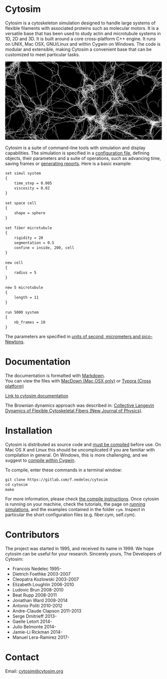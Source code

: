 # Cytosim

Cytosim is a cytoskeleton simulation designed to handle large systems of flexible filaments with associated proteins such as molecular motors. It is a versatile base that has been used to study actin and microtubule systems in 1D, 2D and 3D. It is built around a core cross-platform C++ engine. It runs on UNIX, Mac OSX, GNU/Linux and within Cygwin on Windows. The code is modular and extensible, making Cytosim a convenient base that can be customized to meet particular tasks.

![Cytosim](doc/data/cytosim.png)

Cytosim is a suite of command-line tools with simulation and display capabilities. The simulation is specified in a [configuration file](doc/sim/config.md), defining objects, their parameters and a suite of operations, such as advancing time, saving frames or [generating reports](doc/sim/report.md). Here is a basic example:
	
	set simul system
	{
	    time_step = 0.005
	    viscosity = 0.02
	}
	
	set space cell
	{
	    shape = sphere
	}
	
	set fiber microtubule
	{
	    rigidity = 20
	    segmentation = 0.5
	    confine = inside, 200, cell
	}
	    
	new cell
	{
	    radius = 5
	}
	
	new 5 microtubule
	{
	    length = 11
	}
	
	run 5000 system
	{
	    nb_frames = 10
	}

The parameters are specified in [units of second, micrometers and pico-Newtons](doc/sim/units.md).

# Documentation

The documentation is formatted with [Markdown](https://en.wikipedia.org/wiki/Markdown).  
You can view the files with [MacDown (Mac OSX only)](https://macdown.uranusjr.com) or [Typora (Cross platform)](https://typora.io) 

[Link to cytosim documentation](doc/index.md)

The Brownian dynamics approach was described in: [Collective Langevin Dynamics of Flexible Cytoskeletal Fibers (New Journal of Physics)](http://iopscience.iop.org/article/10.1088/1367-2630/9/11/427/meta).

# Installation

Cytosim is distributed as source code and [must be compiled](doc/compile/index.md) before use. On Mac OS X and Linux this should be uncomplicated if you are familiar with compilation in general. On Windows, this is more challenging, and we suggest to [compile within Cygwin](doc/compile/cygwin.md).

To compile, enter these commands in a terminal window:

	git clone https://gitlab.com/f.nedelec/cytosim
	cd cytosim
	make

For more information, please check [the compile instructions](doc/compile/index.md).
Once cytosim is running on your machine, check the tutorials, the page on [running simulations](doc/main/runs.md), and the examples contained in the folder `cym`. Inspect in particular the short configuration files (e.g. fiber.cym, self.cym). 

# Contributors

 The project was started in 1995, and received its name in 1999.
 We hope cytosim can be useful for your research. 
 Sincerely yours, The Developers of Cytosim:

*  Francois Nedelec        1995-
*  Dietrich Foethke        2003-2007
*  Cleopatra Kozlowski     2003-2007
*  Elizabeth Loughlin      2006-2010
*  Ludovic Brun            2008-2010
*  Beat Rupp               2008-2011
*  Jonathan Ward           2008-2014
*  Antonio Politi          2010-2012
*  Andre-Claude Clapson    2011-2013
*  Serge Dmitrieff         2013-
*  Gaelle Letort           2014-
*  Julio Belmonte          2014-
*  Jamie-Li Rickman        2014-
*  Manuel Lera-Ramirez     2017-

# Contact

Email: cytosim@cytosim.org


